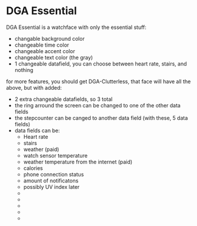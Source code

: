 # DGA Essential
DGA Essential is a watchface with only the essential stuff:
<ul>
  <li> changable background color </li>
  <li> changeable time color</li>
  <li> changeable accent color</li>
  <li> changeable text color (the gray) </li>
  <li> 1 changeable datafield, you can choose between heart rate, stairs, and nothing</li>
 </ul>
 
 for more features, you should get DGA-Clutterless, that face will have all the above, but with added:
 <ul>
  <li> 2 extra changeable datafields, so 3 total</li>
  <li> the ring arround the screen can be changed to one of the other data fields </li>
  <li> the stepcounter can be canged to another data field (with these, 5 data fields)</li>
  <li> data fields can be:
     <ul>
        <li>Heart rate </li>
        <li> stairs </li>
        <li> weather (paid) </li>
        <li> watch sensor temperature </li>
        <li> weather temperature from the internet (paid) </li>
        <li> calories </li>
        <li> phone connection status </li>
        <li> amount of notificatons </li>
        <li> possibly UV index later </li
     </ul> 
  </li>
  <li> </li>
  <li> </li>
  <li> </li>
  <li> </li>
  <li> </li>
 </ul>
